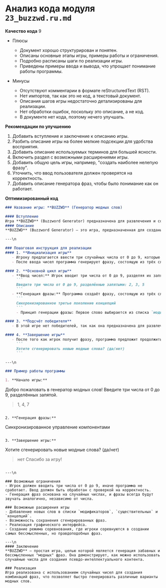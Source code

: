 # Анализ кода модуля `23_buzzwd.ru.md`

**Качество кода**
9
- Плюсы
    - Документ хорошо структурирован и понятен.
    - Описаны основные этапы игры, примеры работы и ограничения.
    - Подробно расписаны шаги по реализации игры.
    - Приведены примеры ввода и вывода, что упрощает понимание работы программы.

- Минусы
    - Отсутствуют комментарии в формате reStructuredText (RST).
    - Нет импортов, так как это не код, а текстовый документ.
    - Описания шагов игры недостаточно детализированы для реализации.
    -  Нет обработки ошибок, поскольку это описание, а не код.
    - В документе нет кода, поэтому нечего улучшать.

**Рекомендации по улучшению**

1.  Добавить вступление и заключение к описанию игры.
2.  Разбить описание игры на более мелкие подсекции для удобства восприятия.
3.  Добавить описание используемых терминов для большей ясности.
4.  Включить раздел с возможными расширениями игры.
5.  Добавить общую цель игры, например, "создать наиболее нелепую фразу".
6.  Уточнить, что ввод пользователя должен проверятся на корректность.
7.  Добавить описание генератора фраз, чтобы было понимание как он работает.

**Оптимизированный код**

```markdown
### Название игры: **BUZZWD** (Генератор модных слов)

#### Вступление
Игра **BUZZWD** (Buzzword Generator) предназначена для развлечения и создания "модных" фраз, которые звучат убедительно, но на самом деле не имеют конкретного смысла. Цель игры – сгенерировать фразу, которая звучит максимально правдоподобно с технической точки зрения, но бессмысленна по сути.
#### Описание
**BUZZWD** (Buzzword Generator) — это игра, предназначенная для создания "модных слов", которые можно использовать в речи или презентации, создавая впечатление, что говорящий разбирается в высоких технологиях, даже если фразы не имеют реального смысла. Игра генерирует наборы из трёх слов, которые звучат достойно, но на самом деле не означают ничего. Это отличный способ добавить "интеллектуального блеска" в ваши выступления.

---\n

### Пошаговая инструкция для реализации
#### 1. **Инициализация игры**
   - Игроку предлагается ввести три случайных числа от 0 до 9, которые будут использоваться для генерации набора модных слов.
   - После ввода чисел программа генерирует фразу, состоящую из трёх слов, каждое из которых будет звучать достойно, но не иметь определённого смысла.

#### 2. **Основной цикл игры**
   - **Ввод чисел:** Игрок вводит три числа от 0 до 9, разделяя их запятой.
     ```
     Введите три числа от 0 до 9, разделённые запятыми: 2, 3, 5
     ```
   - **Генерация фразы:** Программа создаёт фразу, состоящую из трёх слов, например:
     ```
     Синхронизированное третье поколение концепций
     ```
     - Принцип генерации фразы: Первое слово выбирается из списка `модификаторов`, второе из списка `существительных`, третье из списка `концепций`. Все списки хранятся в программе. Индексы для выбора слов берутся из введенных пользователем чисел.

#### 3. **Подсчёт победителя**
   - В этой игре нет победителей, так как она предназначена для развлечения и генерации фраз.

#### 4. **Завершение игры**
   - После того как игрок получит фразу, программа предложит продолжить игру или выйти:
     ```
     Хотите сгенерировать новые модные слова? (да/нет)
     ```

---\n

### Пример работы программы

1. **Начало игры:**
   ```
   Добро пожаловать в генератор модных слов!
   Введите три числа от 0 до 9, разделённых запятой.
   > 1, 4, 7
   ```

2. **Генерация фразы:**
   ```
   Синхронизированное управление компонентами
   ```

3. **Завершение игры:**
   ```
   Хотите сгенерировать новые модные слова? (да/нет)
   > нет
   Спасибо за игру!
   ```

---\n

### Возможные ограничения
- Игрок должен вводить три числа от 0 до 9, иначе программа не сработает. Ввод должен быть обработан с проверкой на корректность.
- Генерация фраз основана на случайных числах, и фразы всегда будут звучать аналогично, независимо от числа.

### Возможные расширения игры
- Добавление новых слов в списки `модификаторов`, `существительных` и `концепций`.
- Возможность сохранения сгенерированных фраз.
- Реализация графического интерфейса.
- Создание режима соревнования, где игроки соревнуются в создании самых бессмысленных, но правдоподобных фраз.

---\n
#### Заключение
**BUZZWD** — простая игра, целью которой является генерация забавных и бессмысленных "модных" фраз. Она демонстрирует, как можно использовать случайные числа для создания псевдо-интеллектуального контента.

### Реализация
Игра реализована с использованием случайных чисел для создания комбинаций фраз, что позволяет быстро генерировать различные варианты модных слов.
```